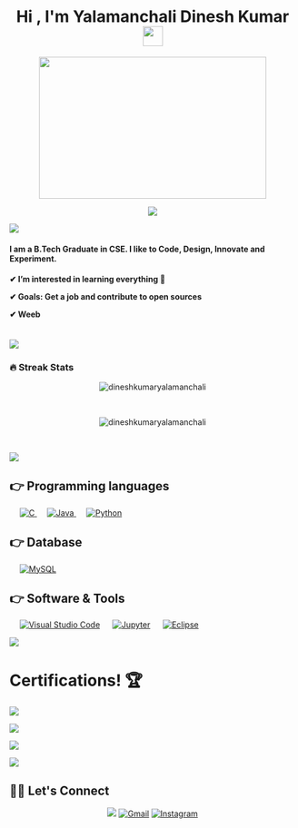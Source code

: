 <h1 align="center">Hi , I'm Yalamanchali Dinesh Kumar <img src="https://media.giphy.com/media/hvRJCLFzcasrR4ia7z/giphy.gif" width="35"></h1>
<p align="center" ><img src="https://camo.githubusercontent.com/992babdffd8c74a1502de375fbdf7e4d54773242/68747470733a2f2f6d656469612e67697068792e636f6d2f6d656469612f53576f536b4e36447854737a71494b4571762f67697068792e676966"  width="400" height="250"/></p>


<p align="center">
  <a href="https://github.com/DenverCoder1/readme-typing-svg"><img src="https://readme-typing-svg.herokuapp.com?lines=Computer+Science+Graduate;ASSOCIATE%20SOFTWARE%20ENGINEER%20,%20Currently%20Learning+Full+stack%20;Always%20learning%20new%20things&center=true&width=500&height=50"></a>
</p>

<a href="https://github.com/404"><img src="https://user-images.githubusercontent.com/73097560/115834477-dbab4500-a447-11eb-908a-139a6edaec5c.gif"></a>


<h4 align="left">I am a B.Tech Graduate in CSE. I like to Code, Design, Innovate and Experiment.</h4>
<h4 align="left">

✔ I’m interested in learning everything 🤣
  
✔ Goals: Get a job and contribute to open sources

✔ Weeb
  
 </h4>

<br>
<a href="https://github.com/404"><img src="https://user-images.githubusercontent.com/73097560/115834477-dbab4500-a447-11eb-908a-139a6edaec5c.gif"></a>

### 🔥 Streak Stats
<p align="center"> <img src="https://komarev.com/ghpvc/?username=dineshkumaryalamanchali&label=Profile%20views&color=0e75b6&style=plastic" alt="dineshkumaryalamanchali" /> </p>

</br>
<p align="center"><img src="https://github-readme-streak-stats.herokuapp.com/?user=dineshkumaryalamanchali&theme=algolia" alt="dineshkumaryalamanchali"  /></p>

</br>


<a href="https://github.com/404"><img src="https://user-images.githubusercontent.com/73097560/115834477-dbab4500-a447-11eb-908a-139a6edaec5c.gif"></a>

## 👉 Programming languages</h1>
<p align="left"> 
  &emsp; 
  <a href="https://www.cprogramming.com/" target="_blank"> 
    <img alt="C" src="https://img.shields.io/badge/C%20-%232370ED.svg?logo=c&logoColor=white">
  </a> 
  &emsp;
  <a href="https://www.java.com" target="_blank"> 
    <img alt="Java" src="https://img.shields.io/badge/Java-%23007396.svg?logo=java&logoColor=white">
  </a>
  &emsp;
   <a href="https://www.python.org" target="_blank">
    <img alt="Python" src="https://img.shields.io/badge/Python%20-%2314354C.svg?logo=python&logoColor=white">
  </a>
  
## 👉 Database</h1>
<p align="left">
  &emsp;
    <a href="https://www.mysql.com/"><img alt="MySQL" src="https://img.shields.io/badge/MySQL-%2300f.svg?style=flat&llogo=mysql&logoColor=white"></a>
  &emsp;
</p>

## 👉 Software & Tools</h1>
<p>
&emsp;
    <a href="#"><img alt="Visual Studio Code" src="https://img.shields.io/badge/Visual%20Studio%20Code-0078d7.svg?logo=visual-studio-code&logoColor=white"></a>
&emsp;
    <a href="#"><img alt="Jupyter" src="https://img.shields.io/badge/Jupyter%20-%23F37626.svg?logo=Jupyter&logoColor=white"></a>
&emsp;  
    <a href="#"><img alt="Eclipse" src="https://img.shields.io/badge/-Eclipse-333333?style=flat&logo=eclipse-ide&logoColor=white"></a>
</p>

<a href="https://github.com/404"><img src="https://user-images.githubusercontent.com/73097560/115834477-dbab4500-a447-11eb-908a-139a6edaec5c.gif"></a>


<h1>Certifications! 🏆</h1>
  
![](https://img.shields.io/badge/Automation%20Anywhere%20Essential%20Level-red?style=for-the-badge)
  
![](https://img.shields.io/badge/Automation%20Anywhere%20Advance%20Level-white?style=for-the-badge)

![](https://img.shields.io/badge/Salesforce%20Certified%20Administrator-blue?style=for-the-badge)

 <a href="https://github.com/404"><img src="https://user-images.githubusercontent.com/73097560/115834477-dbab4500-a447-11eb-908a-139a6edaec5c.gif"></a>
 
## 🙋‍♀️ Let's Connect
<p align="center">
	<a href="https://www.linkedin.com/in/dinesh-kumar-yalamanchali-493ab1160/"><img src="https://img.shields.io/badge/linkedin-%230077B5.svg?&style=for-the-badge&logo=linkedin&logoColor=white"/></a>
  <a href="dineshdinesh036@gmil.com"><img src="https://img.shields.io/badge/gmail-%23FF0000.svg?&style=for-the-badge&logo=gmail&logoColor=white" alt="Gmail"/></a>
	<a href="https://www.instagram.com/dineshkumar_yalamanchali/"><img src="https://img.shields.io/badge/instagram-%230077B5.svg?&style=for-the-badge&logo=instagram&logoColor=white" alt="Instagram"/></a>	
</p>



